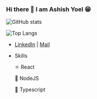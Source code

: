 ### Hi there 👋 I am Ashish Yoel 😁
<!-- ![Github stats](https://github-readme-stats.vercel.app/api?username=ashish25-bit&&show_icons=true&title_color=ffffff&icon_color=DADADA&text_color=daf7dc&bg_color=151515)-->
![GitHub stats](https://github-readme-stats.vercel.app/api?username=ashish25-bit&show_icons=true&theme=tokyonight)

![Top Langs](https://github-readme-stats.vercel.app/api/top-langs/?username=ashish25-bit&theme=tokyonight)

- [LinkedIn](https://www.linkedin.com/in/ashish-yoel-585a6116a/)  |  <a href="mailto:ashishyoel23@gmail.com" target="_top">Mail</a>
- Skills

  ⚛  React
  
  🔹 NodeJS
  
  🔹 Typescript
  
<!--
**ashish25-bit/ashish25-bit** is a ✨ _special_ ✨ repository because its `README.md` (this file) appears on your GitHub profile.

Here are some ideas to get you started:

- 🔭 I’m currently working on ...
- 🌱 I’m currently learning ...
- 👯 I’m looking to collaborate on ...
- 🤔 I’m looking for help with ...
- 💬 Ask me about ...
- 😄 Pronouns: ...
- ⚡ Fun fact: ...
-->
